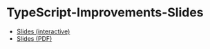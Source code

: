 # TypeScript-Improvements-Slides

* [Slides (interactive)](https://maurer2.github.io/typescript-improvements-slides)
* [Slides (PDF)](https://maurer2.github.io/typescript-improvements-slides/slides.pdf)
